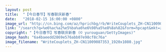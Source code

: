```yaml
---
layout: post
title:  "【今日春节】写春联庆新春"
date:   "2018-02-15 16:00:00 +0800"
image_url: "http://cn.bing.com/az/hprichbg/rb/WriteCouplets_ZH-CN11009087353_1920x1080.jpg"
link: "/search?q=%e6%ac%a2%e5%ba%a6%e6%98%a5%e8%8a%82&form=hpcapt&mkt=zh-cn"
copyright: "【今日春节】写春联庆新春 (© yurouguan/GettyImages)"
image_hash: "6a4baeedd2869e576abb07e98cf8c76a"
image_filename: "WriteCouplets_ZH-CN11009087353_1920x1080.jpg"
---
```

